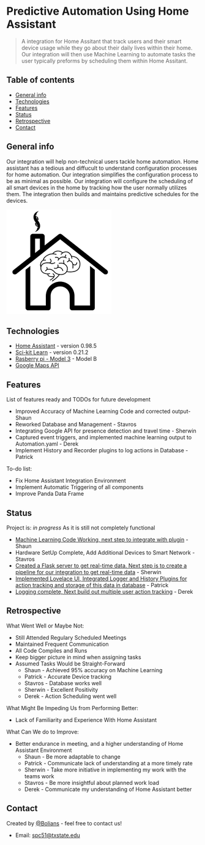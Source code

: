 # Predictive Automation Using Home Assistant
> A integration for Home Assitant that track users and their smart device usage while they go about their daily lives within their home. Our integration will then use Machine Learning to automate tasks the user typically preforms by scheduling them within Home Assitant. 

## Table of contents
* [General info](#general-info)
* [Technologies](#technologies)
* [Features](#features)
* [Status](#status)
* [Retrospective](#retrospective)
* [Contact](#contact)

## General info
Our integration will help non-technical users tackle home automation. Home assistant has a tedious and diffucult to understand configuration processes for home automation. Our integration simplifies the configuration process to be as minimal as possible. Our integration will configure the scheduling of all smart devices in the home by tracking how the user normally utilizes them. The integration then builds and maintains predictive schedules for the devices.   


![Example screenshot](./img/icon.png)

## Technologies
* [Home Assistant](https://www.home-assistant.io/) - version 0.98.5
* [Sci-kit Learn](https://scikit-learn.org/stable/) - version 0.21.2
* [Rasberry pi - Model 3](https://www.raspberrypi.org/products/raspberry-pi-3-model-b/) - Model B
* [Google Maps API](https://developers.google.com/maps/documentation/)

[//]: <> (## Setup)
[//]: <> (Describe how to install / setup your local environement / add link to demo version.)

[//]: <> (## Code Examples)
[//]: <> (Show examples of usage:)
[//]: <> (`put-your-code-here`)

## Features
List of features ready and TODOs for future development

* Improved Accuracy of Machine Learning Code and corrected output- Shaun
* Reworked Database and Management - Stavros
* Integrating Google API for presence detection and travel time - Sherwin
* Captured event triggers, and implemented machine learning output to Automation.yaml - Derek
* Implement History and Recorder plugins to log actions in Database - Patrick



To-do list:
* Fix Home Assistant Integration Environment
* Implement Automatic Triggering of all components
* Improve Panda Data Frame

## Status
Project is: _in progress_ As it is still not completely functional
* [Machine Learning Code Working, next step to integrate with plugin](https://github.com/CS3398-Bolians-Booleans/CS3398-Bolians-S2019/tree/master/machine%20learning) - Shaun
* Hardware SetUp Complete, Add Additional Devices to Smart Network - Stavros
* [Created a Flask server to get real-time data. Next step is to create a pipeline for our integration to get real-time data](https://github.com/CS3398-Bolians-Booleans/CS3398-Bolians-S2019/tree/master/Architecture%20and%20API) - Sherwin
* [Implemented Lovelace UI, Integrated Logger and History Plugins for action tracking and storage of this data in database](https://github.com/CS3398-Bolians-Booleans/CS3398-Bolians-S2019/blob/master/BasicPlugin%20-%20Scaffold) - Patrick
* [Logging complete, Next build out multiple user action tracking](https://github.com/CS3398-Bolians-Booleans/CS3398-Bolians-S2019/tree/master/user%20location) - Derek 

## Retrospective
What Went Well or Maybe Not:
* Still Attended Regulary Scheduled Meetings
* Maintained Frequent Communication
* All Code Compiles and Runs
* Keep bigger picture in mind when assigning tasks
* Assumed Tasks Would be Straight-Forward
  * Shaun - Achieved 95% accuracy on Machine Learning
  * Patrick - Accurate Device tracking 
  * Stavros - Database works well
  * Sherwin - Excellent Positivity
  * Derek - Action Scheduling went well
     

What Might Be Impeding Us from Performing Better:
* Lack of Familiarity and Experience With Home Assistant

What Can We do to Improve:
* Better endurance in meeting, and a higher understanding of Home Assistant Environment
  * Shaun - Be more adaptable to change
  * Patrick - Communicate lack of understanding at a more timely rate
  * Sherwin - Take more initiative in implementing my work with the teams work
  * Stavros - Be more insightful about planned work load
  * Derek - Communicate my understanding of Home Assistant better
  
  


[//]: <> (## Inspiration)
[//]: <> (Add here credits. Project inspired by..., based on...)

## Contact
Created by [@Bolians](https://github.com/CS3398-Bolians-Booleans) - feel free to contact us! 
* Email: spc51@txstate.edu
